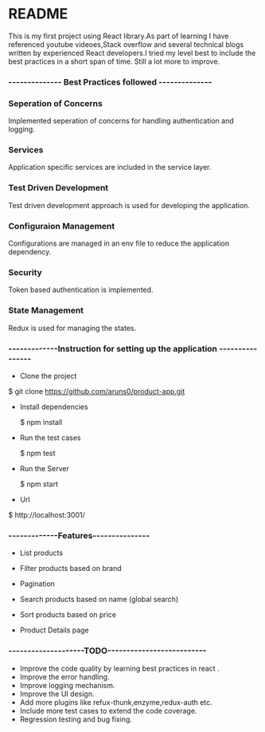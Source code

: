 # README

This is my first project using React library.As part of learning I have referenced youtube videoes,Stack overflow and several technical blogs written by experienced React developers.I tried my level best to include the best practices in a short span of time. Still a lot more to improve.

### -------------- Best Practices followed --------------

### Seperation of Concerns

Implemented seperation of concerns for handling authentication and logging.

### Services

Application specific services are included in the service layer.

### Test Driven Development

Test driven development approach is used for developing the application.

### Configuraion Management

Configurations are managed in an env file to reduce the application dependency.

### Security

Token based authentication is implemented.

### State Management

Redux is used for managing the states.

### -------------Instruction for setting up the application ----------------

- Clone the project

$ git clone https://github.com/aruns0/product-app.git

- Install dependencies

  $ npm install

- Run the test cases

  $ npm test

- Run the Server

  $ npm start

- Url

$ http://localhost:3001/

### -------------Features---------------

- List products

- Filter products based on brand

- Pagination

- Search products based on name (global search)

- Sort products based on price

- Product Details page

### --------------------TODO--------------------------

- Improve the code quality by learning best practices in react .
- Improve the error handling.
- Improve logging mechanism.
- Improve the UI design.
- Add more plugins like refux-thunk,enzyme,redux-auth etc.
- Include more test cases to extend the code coverage.
- Regression testing and bug fixing.
